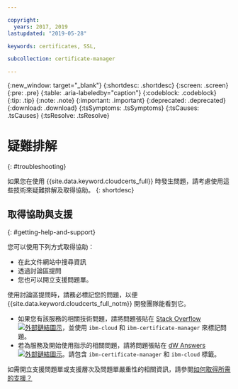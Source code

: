 ```yaml
---

copyright:
  years: 2017, 2019
lastupdated: "2019-05-28"

keywords: certificates, SSL, 

subcollection: certificate-manager

---
```


{:new_window: target="_blank"}
{:shortdesc: .shortdesc}
{:screen: .screen}
{:pre: .pre}
{:table: .aria-labeledby="caption"}
{:codeblock: .codeblock}
{:tip: .tip}
{:note: .note}
{:important: .important}
{:deprecated: .deprecated}
{:download: .download}
{:tsSymptoms: .tsSymptoms}
{:tsCauses: .tsCauses}
{:tsResolve: .tsResolve}

# 疑難排解
{: #troubleshooting}

如果您在使用 {{site.data.keyword.cloudcerts_full}} 時發生問題，請考慮使用這些技術來疑難排解及取得協助。
{: shortdesc}

## 取得協助與支援
{: #getting-help-and-support}



您可以使用下列方式取得協助：

- 在此文件網站中搜尋資訊
- 透過討論區提問
- 您也可以開立支援問題單。

使用討論區提問時，請務必標記您的問題，以便 {{site.data.keyword.cloudcerts_full_notm}} 開發團隊能看到它。

- 如果您有該服務的相關技術問題，請將問題張貼在 [Stack Overflow ![外部鏈結圖示](../../icons/launch-glyph.svg "外部鏈結圖示")](https://stackoverflow.com/search?q=ibm-certificate-manager+ibm-cloud)，並使用 `ibm-cloud` 和 `ibm-certificate-manager` 來標記問題。  
- 若為服務及開始使用指示的相關問題，請將問題張貼在 [dW Answers ![外部鏈結圖示](../../icons/launch-glyph.svg "外部鏈結圖示")](https://developer.ibm.com/answers)。請包含 `ibm-certificate-manager` 和 `ibm-cloud` 標籤。

如需開立支援問題單或支援層次及問題單嚴重性的相關資訊，請參閱[如何取得所需的支援？](/docs/get-support?topic=get-support-getting-customer-support#getting-customer-support)
